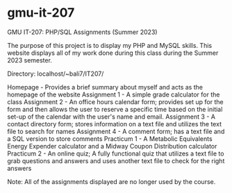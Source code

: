 # gmu-it-207
GMU IT-207: PHP/SQL Assignments (Summer 2023)

The purpose of this project is to display my PHP and MySQL skills. This website displays all of my work done during this class during the Summer 2023 semester.

Directory: localhost/~bali7/IT207/

Homepage - Provides a brief summary about myself and acts as the homepage of the website Assignment 1 - A simple grade calculator for the class Assignment 2 - An office hours calendar form; provides set up for the form and then allows the user to reserve a specific time based on the initial set-up of the calendar with the user's name and email. Assignment 3 - A contact directory form; stores information on a text file and utilizes the text file to search for names Assignment 4 - A comment form; has a text file and a SQL version to store comments Practicum 1 - A Metabolic Equivalents Energy Expender calculator and a Midway Coupon Distribution calculator Practicum 2 - An online quiz; A fully functional quiz that utilizes a text file to grab questions and answers and uses another text file to check for the right answers

Note: All of the assignments displayed are no longer used by the course.
